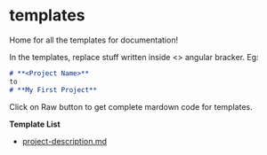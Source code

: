 # templates
Home for all the templates for documentation!

In the templates, replace stuff written inside <> angular bracker.
Eg:
```markdown
# **<Project Name>**
to 
# **My First Project**
```

Click on Raw button to get complete mardown code for templates.

**Template List**
* [project-description.md](https://raw.githubusercontent.com/sicsr-lab/templates/master/project-description.md)
